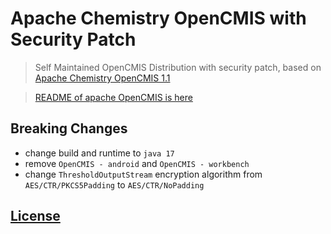 # Apache Chemistry OpenCMIS with Security Patch

> Self Maintained OpenCMIS Distribution with security patch, based on [Apache Chemistry OpenCMIS 1.1](https://chemistry.apache.org/java/opencmis.html)

> [README of apache OpenCMIS is here](./README.Apache.txt)

## Breaking Changes

- change build and runtime to `java 17`
- remove `OpenCMIS - android` and `OpenCMIS - workbench`
- change `ThresholdOutputStream` encryption algorithm from `AES/CTR/PKCS5Padding` to `AES/CTR/NoPadding` 

## [License](./LICENSE)

